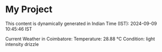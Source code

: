 # My Project

This content is dynamically generated in Indian Time (IST): 2024-09-09 10:45:46 IST


Current Weather in Coimbatore:
Temperature: 28.88 °C
Condition: light intensity drizzle
